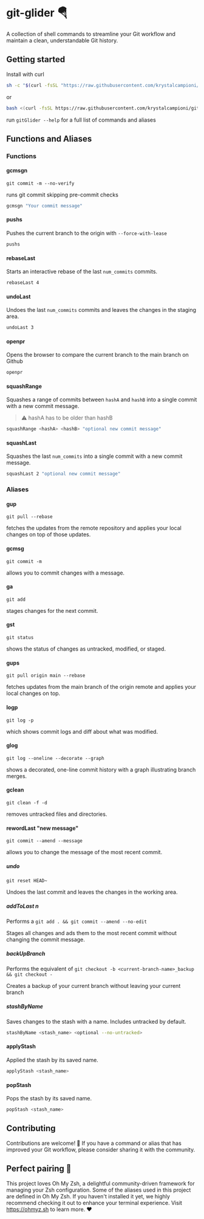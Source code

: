 # git-glider 🪂

A collection of shell commands to streamline your Git workflow and maintain a clean, understandable Git history.

## Getting started

Install with curl

```sh
sh -c "$(curl -fsSL "https://raw.githubusercontent.com/krystalcampioni/git-glider/main/install.sh?$(date +%s)")"
```

or

```bash
bash <(curl -fsSL https://raw.githubusercontent.com/krystalcampioni/git-glider/main/install.sh)
```

run `gitGlider --help` for a full list of commands and aliases

## Functions and Aliases

### Functions

#### gcmsgn

`git commit -m --no-verify`

runs git commit skipping pre-commit checks

  ```bash
  gcmsgn "Your commit message"
  ```
  

#### pushs

Pushes the current branch to the origin with `--force-with-lease`

  ```bash
  pushs
  ```

#### rebaseLast

Starts an interactive rebase of the last `num_commits` commits.

  ```bash
  rebaseLast 4
  ```

#### undoLast

Undoes the last `num_commits` commits and leaves the changes in the staging area.

  ```bash
  undoLast 3
  ```


#### openpr

 Opens the browser to compare the current branch to the main branch on Github

  ```bash
  openpr
  ```

#### squashRange

Squashes a range of commits between `hashA` and `hashB` into a single commit with a new commit message.

  > ⚠️ hashA has to be older than hashB

  ```bash
  squashRange <hashA> <hashB> "optional new commit message"
  ```

#### squashLast

Squashes the last `num_commits` into a single commit with a new commit message.

  ```bash
  squashLast 2 "optional new commit message"
  ```


### Aliases

#### gup

`git pull --rebase`

fetches the updates from the remote repository and applies your local changes on top of those updates.

#### gcmsg

`git commit -m`

allows you to commit changes with a message.

#### ga

`git add`

stages changes for the next commit.

#### gst


`git status`

shows the status of changes as untracked, modified, or staged.

#### gups

`git pull origin main --rebase`

fetches updates from the main branch of the origin remote and applies your local changes on top.

#### logp

`git log -p`

which shows commit logs and diff about what was modified.

#### glog

`git log --oneline --decorate --graph`

shows a decorated, one-line commit history with a graph illustrating branch merges.

#### gclean

`git clean -f -d`

removes untracked files and directories.

#### rewordLast "new message"

`git commit --amend --message`

allows you to change the message of the most recent commit.

##### undo

`git reset HEAD~`

Undoes the last commit and leaves the changes in the working area.

##### addToLast n

Performs a `git add . && git commit --amend --no-edit`

Stages all changes and ads them to the most recent commit without changing the commit message.

##### backUpBranch

Performs the equivalent of `git checkout -b <current-branch-name>_backup && git checkout -`

Creates a backup of your current branch without leaving your current branch

##### stashByName

Saves changes to the stash with a name. Includes untracked by default.

```sh
stashByName <stash_name> <optional --no-untracked>
```

#### applyStash

Applied the stash by its saved name.

```sh
applyStash <stash_name>
``` 

#### popStash

Pops the stash by its saved name.

```sh
popStash <stash_name>
```
## Contributing

Contributions are welcome!
💪 If you have a command or alias that has improved your Git workflow, please consider sharing it with the community.

## Perfect pairing 🍷

This project loves Oh My Zsh, a delightful community-driven framework for managing your Zsh configuration. Some of the aliases used in this project are defined in Oh My Zsh. If you haven't installed it yet, we highly recommend checking it out to enhance your terminal experience. Visit https://ohmyz.sh to learn more. ❤️
